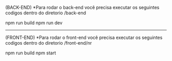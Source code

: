 (BACK-END)
*Para rodar o back-end você precisa executar os seguintes codigos dentro do diretorio /back-end

npm run build
npm run dev

-----------------------------------------------------------------------------------------------------------

(FRONT-END)
*Para rodar o front-end você precisa executar os seguintes codigos dentro do diretorio /front-end/nr

npm run build
npm start
